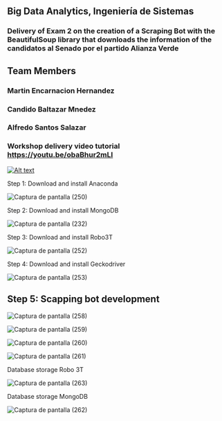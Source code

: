 ## Big Data Analytics, Ingeniería de Sistemas

### Delivery of Exam 2 on the creation of a Scraping Bot with the BeautifulSoup library that downloads the information of the candidatos al Senado por el partido Alianza Verde

## Team Members

### Martin Encarnacion Hernandez
### Candido Baltazar Mnedez
### Alfredo Santos Salazar 

### Workshop delivery video tutorial https://youtu.be/obaBhur2mLI

[![Alt text](https://img.youtube.com/vi/obaBhur2mLI/0.jpg)](https://youtu.be/obaBhur2mLI)

Step 1: Download and install Anaconda

![Captura de pantalla (250)](https://user-images.githubusercontent.com/70605764/162358028-9e503012-5596-4af3-a642-3b48dc257985.png)

Step 2: Download and install MongoDB

![Captura de pantalla (232)](https://user-images.githubusercontent.com/70605764/162358208-9a23ba77-7faa-4bdd-b5f8-d773ff681c85.png)

Step 3: Download and install Robo3T

![Captura de pantalla (252)](https://user-images.githubusercontent.com/70605764/162358608-991a8109-89cb-49d7-bebe-c8dfb681024b.png)

Step 4: Download and install Geckodriver

![Captura de pantalla (253)](https://user-images.githubusercontent.com/70605764/162358712-41839d06-c915-490b-b881-8a18dd84943b.png)

## Step 5: Scapping bot development

![Captura de pantalla (258)](https://user-images.githubusercontent.com/70605764/165016917-76718d4c-64ce-4588-9bb1-0a8a678deb45.png)

![Captura de pantalla (259)](https://user-images.githubusercontent.com/70605764/165016927-30363a11-04d8-4a35-97fe-5a12a446dc86.png)

![Captura de pantalla (260)](https://user-images.githubusercontent.com/70605764/165016940-a991f23e-7bce-435a-ba2e-66e0af7ca718.png)

![Captura de pantalla (261)](https://user-images.githubusercontent.com/70605764/165016948-efc67bcc-7b30-458e-af8d-a47b4994bafc.png)

Database storage Robo 3T

![Captura de pantalla (263)](https://user-images.githubusercontent.com/70605764/165017139-9cfc91f3-7076-46d2-ad5f-6ca8535d5299.png)

Database storage MongoDB

![Captura de pantalla (262)](https://user-images.githubusercontent.com/70605764/165017156-b2faaa3d-eec7-49b2-86a7-7ce63d28d8c1.png)


